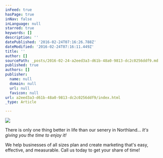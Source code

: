 ```yaml
---
inFeed: true
hasPage: true
inNav: false
inLanguage: null
starred: true
keywords: []
description: ''
datePublished: '2016-02-24T07:16:26.788Z'
dateModified: '2016-02-24T07:16:11.449Z'
title: ''
author: []
sourcePath: _posts/2016-02-24-a2eed3a3-d61b-48a0-9813-dc2c0256ddf9.md
published: true
authors: []
publisher:
  name: null
  domain: null
  url: null
  favicon: null
url: a2eed3a3-d61b-48a0-9813-dc2c0256ddf9/index.html
_type: Article

---
```

![](https://the-grid-user-content.s3-us-west-2.amazonaws.com/284422ba-3120-4d12-ace7-b04b3aeeb321.jpg)

There is only one thing better in life than our senery in Northland... _It's giving you the time to enjoy it!_

We help businesses of all sizes plan and create marketing that's easy, effective, and measurable. Call us today to get your share of time!